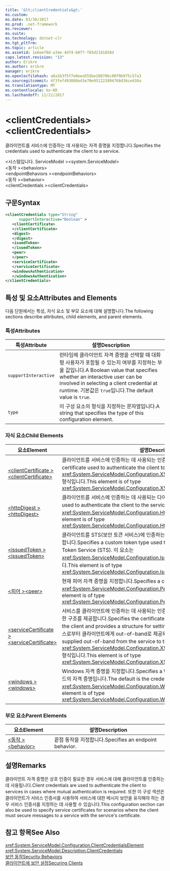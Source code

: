 ```yaml
---
title: '&lt;clientCredentials&gt;'
ms.custom: 
ms.date: 03/30/2017
ms.prod: .net-framework
ms.reviewer: 
ms.suite: 
ms.technology: dotnet-clr
ms.tgt_pltfrm: 
ms.topic: article
ms.assetid: 1e6eef0d-a34e-4d74-b0f7-f65d2181858d
caps.latest.revision: "13"
author: Erikre
ms.author: erikre
manager: erikre
ms.openlocfilehash: a8a1b3f5f7e8eea555be10870bc00f9b975c57a3
ms.sourcegitcommit: 4f3fef493080a43e70e951223894768d36ce430a
ms.translationtype: MT
ms.contentlocale: ko-KR
ms.lasthandoff: 11/21/2017
---
```

# <a name="ltclientcredentialsgt"></a><span data-ttu-id="7aefc-102">&lt;clientCredentials&gt;</span><span class="sxs-lookup"><span data-stu-id="7aefc-102">&lt;clientCredentials&gt;</span></span>
<span data-ttu-id="7aefc-103">클라이언트를 서비스에 인증하는 데 사용되는 자격 증명을 지정합니다.</span><span class="sxs-lookup"><span data-stu-id="7aefc-103">Specifies the credentials used to authenticate the client to a service.</span></span>  
  
 <span data-ttu-id="7aefc-104">\<시스템입니다. ServiceModel ></span><span class="sxs-lookup"><span data-stu-id="7aefc-104">\<system.ServiceModel></span></span>  
<span data-ttu-id="7aefc-105">\<동작 ></span><span class="sxs-lookup"><span data-stu-id="7aefc-105">\<behaviors></span></span>  
<span data-ttu-id="7aefc-106">\<endpointBehaviors ></span><span class="sxs-lookup"><span data-stu-id="7aefc-106">\<endpointBehaviors></span></span>  
<span data-ttu-id="7aefc-107">\<동작 ></span><span class="sxs-lookup"><span data-stu-id="7aefc-107">\<behavior></span></span>  
<span data-ttu-id="7aefc-108">\<clientCredentials ></span><span class="sxs-lookup"><span data-stu-id="7aefc-108">\<clientCredentials></span></span>  
  
## <a name="syntax"></a><span data-ttu-id="7aefc-109">구문</span><span class="sxs-lookup"><span data-stu-id="7aefc-109">Syntax</span></span>  
  
```xml  
<clientCredentials type="String"  
      supportInteractive="Boolean" >  
   <clientCertificate>  
   </clientCertificate>  
   <digest>  
   </digest>  
   <isuedToken>  
   </isuedToken>  
   <peer>  
   </peer>  
   <serviceCertificate>  
   </serviceCertificate>  
   <windowsAuthentication>  
   </windowsAuthentication>  
</clientCredentials>  
```  
  
## <a name="attributes-and-elements"></a><span data-ttu-id="7aefc-110">특성 및 요소</span><span class="sxs-lookup"><span data-stu-id="7aefc-110">Attributes and Elements</span></span>  
 <span data-ttu-id="7aefc-111">다음 단원에서는 특성, 자식 요소 및 부모 요소에 대해 설명합니다.</span><span class="sxs-lookup"><span data-stu-id="7aefc-111">The following sections describe attributes, child elements, and parent elements.</span></span>  
  
### <a name="attributes"></a><span data-ttu-id="7aefc-112">특성</span><span class="sxs-lookup"><span data-stu-id="7aefc-112">Attributes</span></span>  
  
|<span data-ttu-id="7aefc-113">특성</span><span class="sxs-lookup"><span data-stu-id="7aefc-113">Attribute</span></span>|<span data-ttu-id="7aefc-114">설명</span><span class="sxs-lookup"><span data-stu-id="7aefc-114">Description</span></span>|  
|---------------|-----------------|  
|`supportInteractive`|<span data-ttu-id="7aefc-115">런타임에 클라이언트 자격 증명을 선택할 때 대화형 사용자가 포함될 수 있는지 여부를 지정하는 부울 값입니다.</span><span class="sxs-lookup"><span data-stu-id="7aefc-115">A Boolean value that specifies whether an interactive user can be involved in selecting a client credential at runtime.</span></span> <span data-ttu-id="7aefc-116">기본값은 `true`입니다.</span><span class="sxs-lookup"><span data-stu-id="7aefc-116">The default value is `true`.</span></span>|  
|`type`|<span data-ttu-id="7aefc-117">이 구성 요소의 형식을 지정하는 문자열입니다.</span><span class="sxs-lookup"><span data-stu-id="7aefc-117">A string that specifies the type of this configuration element.</span></span>|  
  
### <a name="child-elements"></a><span data-ttu-id="7aefc-118">자식 요소</span><span class="sxs-lookup"><span data-stu-id="7aefc-118">Child Elements</span></span>  
  
|<span data-ttu-id="7aefc-119">요소</span><span class="sxs-lookup"><span data-stu-id="7aefc-119">Element</span></span>|<span data-ttu-id="7aefc-120">설명</span><span class="sxs-lookup"><span data-stu-id="7aefc-120">Description</span></span>|  
|-------------|-----------------|  
|[<span data-ttu-id="7aefc-121">\<clientCertificate ></span><span class="sxs-lookup"><span data-stu-id="7aefc-121">\<clientCertificate></span></span>](../../../../../docs/framework/configure-apps/file-schema/wcf/clientcertificate-of-clientcredentials-element.md)|<span data-ttu-id="7aefc-122">클라이언트를 서비스에 인증하는 데 사용되는 인증서를 지정합니다.</span><span class="sxs-lookup"><span data-stu-id="7aefc-122">Specifies the certificate used to authenticate the client to the service.</span></span> <span data-ttu-id="7aefc-123">이 요소는 <xref:System.ServiceModel.Configuration.X509InitiatorCertificateClientElement> 형식입니다.</span><span class="sxs-lookup"><span data-stu-id="7aefc-123">This element is of type <xref:System.ServiceModel.Configuration.X509InitiatorCertificateClientElement>.</span></span>|  
|[<span data-ttu-id="7aefc-124">\<httpDigest ></span><span class="sxs-lookup"><span data-stu-id="7aefc-124">\<httpDigest></span></span>](../../../../../docs/framework/configure-apps/file-schema/wcf/httpdigest-element.md)|<span data-ttu-id="7aefc-125">클라이언트를 서비스에 인증하는 데 사용되는 다이제스트를 지정합니다.</span><span class="sxs-lookup"><span data-stu-id="7aefc-125">Specifies a digest used to authenticate the client to the service.</span></span> <span data-ttu-id="7aefc-126">이 요소는 <xref:System.ServiceModel.Configuration.HttpDigestClientElement> 형식입니다.</span><span class="sxs-lookup"><span data-stu-id="7aefc-126">This element is of type <xref:System.ServiceModel.Configuration.HttpDigestClientElement>.</span></span>|  
|[<span data-ttu-id="7aefc-127">\<issuedToken ></span><span class="sxs-lookup"><span data-stu-id="7aefc-127">\<issuedToken></span></span>](../../../../../docs/framework/configure-apps/file-schema/wcf/issuedtoken.md)|<span data-ttu-id="7aefc-128">클라이언트를 STS(보안 토큰 서비스)에 인증하는 데 사용되는 사용자 지정 토큰 형식을 지정합니다.</span><span class="sxs-lookup"><span data-stu-id="7aefc-128">Specifies a custom token type used to authenticate the client to a Secure Token Service (STS).</span></span> <span data-ttu-id="7aefc-129">이 요소는 <xref:System.ServiceModel.Configuration.IssuedTokenClientElement> 형식입니다.</span><span class="sxs-lookup"><span data-stu-id="7aefc-129">This element is of type <xref:System.ServiceModel.Configuration.IssuedTokenClientElement>.</span></span>|  
|[<span data-ttu-id="7aefc-130">\<피어 ></span><span class="sxs-lookup"><span data-stu-id="7aefc-130">\<peer></span></span>](../../../../../docs/framework/configure-apps/file-schema/wcf/peer-of-clientcredentials-element.md)|<span data-ttu-id="7aefc-131">현재 피어 자격 증명을 지정합니다.</span><span class="sxs-lookup"><span data-stu-id="7aefc-131">Specifies a current peer credential.</span></span> <span data-ttu-id="7aefc-132">이 요소는 <xref:System.ServiceModel.Configuration.PeerCredentialElement> 형식입니다.</span><span class="sxs-lookup"><span data-stu-id="7aefc-132">This element is of type <xref:System.ServiceModel.Configuration.PeerCredentialElement>.</span></span>|  
|[<span data-ttu-id="7aefc-133">\<serviceCertificate ></span><span class="sxs-lookup"><span data-stu-id="7aefc-133">\<serviceCertificate></span></span>](../../../../../docs/framework/configure-apps/file-schema/wcf/servicecertificate-of-clientcredentials-element.md)|<span data-ttu-id="7aefc-134">서비스를 클라이언트에 인증하는 데 사용되는 인증서를 지정하고 인증서 옵션을 설정하기 위한 구조를 제공합니다.</span><span class="sxs-lookup"><span data-stu-id="7aefc-134">Specifies the certificate used to authenticate the service to the client and provides a structure for setting certificate options.</span></span> <span data-ttu-id="7aefc-135">이 인증서는 서비스로부터 클라이언트에게 out-of-band로 제공되어야 합니다.</span><span class="sxs-lookup"><span data-stu-id="7aefc-135">This certificate must be supplied out-of-band from the service to the client.</span></span> <span data-ttu-id="7aefc-136">이 요소는 <xref:System.ServiceModel.Configuration.X509RecipientCertificateClientElement> 형식입니다.</span><span class="sxs-lookup"><span data-stu-id="7aefc-136">This element is of type <xref:System.ServiceModel.Configuration.X509RecipientCertificateClientElement>.</span></span>|  
|[<span data-ttu-id="7aefc-137">\<windows ></span><span class="sxs-lookup"><span data-stu-id="7aefc-137">\<windows></span></span>](../../../../../docs/framework/configure-apps/file-schema/wcf/windows-of-clientcredentials-element.md)|<span data-ttu-id="7aefc-138">Windows 자격 증명을 지정합니다.</span><span class="sxs-lookup"><span data-stu-id="7aefc-138">Specifies a Windows credential.</span></span> <span data-ttu-id="7aefc-139">기본값은 현재 스레드의 자격 증명입니다.</span><span class="sxs-lookup"><span data-stu-id="7aefc-139">The default is the credential of the current thread.</span></span> <span data-ttu-id="7aefc-140">이 요소는 <xref:System.ServiceModel.Configuration.WindowsClientElement> 형식입니다.</span><span class="sxs-lookup"><span data-stu-id="7aefc-140">This element is of type <xref:System.ServiceModel.Configuration.WindowsClientElement>.</span></span>|  
  
### <a name="parent-elements"></a><span data-ttu-id="7aefc-141">부모 요소</span><span class="sxs-lookup"><span data-stu-id="7aefc-141">Parent Elements</span></span>  
  
|<span data-ttu-id="7aefc-142">요소</span><span class="sxs-lookup"><span data-stu-id="7aefc-142">Element</span></span>|<span data-ttu-id="7aefc-143">설명</span><span class="sxs-lookup"><span data-stu-id="7aefc-143">Description</span></span>|  
|-------------|-----------------|  
|[<span data-ttu-id="7aefc-144">\<동작 ></span><span class="sxs-lookup"><span data-stu-id="7aefc-144">\<behavior></span></span>](../../../../../docs/framework/configure-apps/file-schema/wcf/behavior-of-endpointbehaviors.md)|<span data-ttu-id="7aefc-145">끝점 동작을 지정합니다.</span><span class="sxs-lookup"><span data-stu-id="7aefc-145">Specifies an endpoint behavior.</span></span>|  
  
## <a name="remarks"></a><span data-ttu-id="7aefc-146">설명</span><span class="sxs-lookup"><span data-stu-id="7aefc-146">Remarks</span></span>  
 <span data-ttu-id="7aefc-147">클라이언트 자격 증명은 상호 인증이 필요한 경우 서비스에 대해 클라이언트를 인증하는 데 사용됩니다.</span><span class="sxs-lookup"><span data-stu-id="7aefc-147">Client credentials are used to authenticate the client to services in cases where mutual authentication is required.</span></span> <span data-ttu-id="7aefc-148">또한 이 구성 섹션은 클라이언트가 서비스 인증서를 사용하여 서비스에 대한 메시지 보안을 유지해야 하는 경우 서비스 인증서를 지정하는 데 사용할 수 있습니다.</span><span class="sxs-lookup"><span data-stu-id="7aefc-148">This configuration section can also be used to specify service certificates for scenarios where the client must secure messages to a service with the service's certificate.</span></span>  
  
## <a name="see-also"></a><span data-ttu-id="7aefc-149">참고 항목</span><span class="sxs-lookup"><span data-stu-id="7aefc-149">See Also</span></span>  
 <xref:System.ServiceModel.Configuration.ClientCredentialsElement>  
 <xref:System.ServiceModel.Description.ClientCredentials>  
 [<span data-ttu-id="7aefc-150">보안 동작</span><span class="sxs-lookup"><span data-stu-id="7aefc-150">Security Behaviors</span></span>](../../../../../docs/framework/wcf/feature-details/security-behaviors-in-wcf.md)  
 [<span data-ttu-id="7aefc-151">클라이언트에 보안 설정</span><span class="sxs-lookup"><span data-stu-id="7aefc-151">Securing Clients</span></span>](../../../../../docs/framework/wcf/securing-clients.md)
